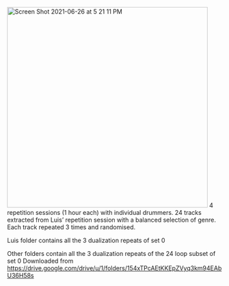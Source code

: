 <img width="469" alt="Screen Shot 2021-06-26 at 5 21 11 PM" src="https://user-images.githubusercontent.com/35939495/123517723-ecc03e80-d6a2-11eb-89c6-c8682b1522d1.png">
4 repetition sessions (1 hour each) with individual drummers.  24 tracks extracted from Luis’ repetition session with a balanced selection of genre.  Each track repeated 3 times and randomised.  

Luis folder contains all the 3 dualization repeats of set 0

Other folders contain all the 3 dualization repeats of the 24 loop subset of set 0
Downloaded from https://drive.google.com/drive/u/1/folders/154xTPcAEtKKEpZVyq3km94EAbU36H58s